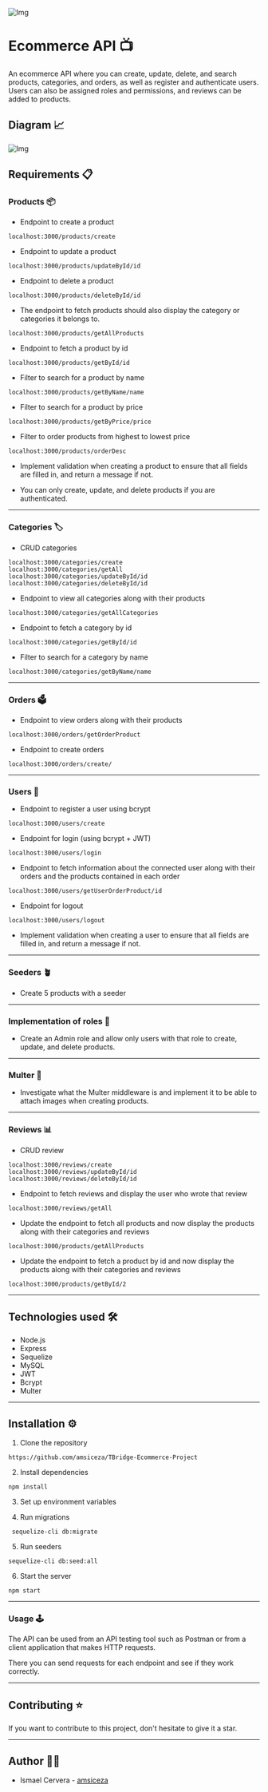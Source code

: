 ![Img](./img/ecommerce.jpg)
# Ecommerce API 📺
An ecommerce API where you can create, update, delete, and search products, categories, and orders, as well as register and authenticate users. Users can also be assigned roles and permissions, and reviews can be added to products.

## Diagram 📈
![Img](./img/diagram.jpg)

## Requirements 📋
### Products 📦
* Endpoint to create a product
```
localhost:3000/products/create
```
* Endpoint to update a product
```
localhost:3000/products/updateById/id
```
* Endpoint to delete a product
```
localhost:3000/products/deleteById/id
```
* The endpoint to fetch products should also display the category or categories it belongs to.
```
localhost:3000/products/getAllProducts
```

* Endpoint to fetch a product by id
```
localhost:3000/products/getById/id
```
* Filter to search for a product by name
```
localhost:3000/products/getByName/name
```
* Filter to search for a product by price
```
localhost:3000/products/getByPrice/price
```
* Filter to order products from highest to lowest price
```
localhost:3000/products/orderDesc
```

* Implement validation when creating a product to ensure that all fields are filled in, and return a message if not.

* You can only create, update, and delete products if you are authenticated.

---

### Categories 🏷
* CRUD categories
```
localhost:3000/categories/create
localhost:3000/categories/getAll
localhost:3000/categories/updateById/id
localhost:3000/categories/deleteById/id
```
* Endpoint to view all categories along with their products
```
localhost:3000/categories/getAllCategories
```
* Endpoint to fetch a category by id
```
localhost:3000/categories/getById/id
```
* Filter to search for a category by name
```
localhost:3000/categories/getByName/name
```

---

### Orders 🗳
* Endpoint to view orders along with their products
```
localhost:3000/orders/getOrderProduct
```
* Endpoint to create orders
```
localhost:3000/orders/create/
```

---


### Users 👤
* Endpoint to register a user using bcrypt
```
localhost:3000/users/create
```
* Endpoint for login (using bcrypt + JWT)
```
localhost:3000/users/login
```
* Endpoint to fetch information about the connected user along with their orders and the products contained in each order
```
localhost:3000/users/getUserOrderProduct/id
```
* Endpoint for logout
```
localhost:3000/users/logout
```
* Implement validation when creating a user to ensure that all fields are filled in, and return a message if not.

---

### Seeders 🪴
* Create 5 products with a seeder

--- 

### Implementation of roles 👥
* Create an Admin role and allow only users with that role to create, update, and delete products.

---

### Multer 🌅
* Investigate what the Multer middleware is and implement it to be able to attach images when creating products.

---

### Reviews 📊
* CRUD review
```
localhost:3000/reviews/create
localhost:3000/reviews/updateById/id
localhost:3000/reviews/deleteById/id

```

* Endpoint to fetch reviews and display the user who wrote that review
```
localhost:3000/reviews/getAll
```
* Update the endpoint to fetch all products and now display the products along with their categories and reviews
```
localhost:3000/products/getAllProducts
```
* Update the endpoint to fetch a product by id and now display the products along with their categories and reviews
```
localhost:3000/products/getById/2
```

---

## Technologies used 🛠
* Node.js
* Express
* Sequelize
* MySQL
* JWT
* Bcrypt
* Multer

---

## Installation ⚙️
1. Clone the repository
```
https://github.com/amsiceza/TBridge-Ecommerce-Project
```
2. Install dependencies
```
npm install
```
3. Set up environment variables

4. Run migrations
```
 sequelize-cli db:migrate
```
5. Run seeders
```
sequelize-cli db:seed:all
```
6. Start the server
```
npm start
```

---

### Usage 🕹
The API can be used from an API testing tool such as Postman or from a client application that makes HTTP requests.

There you can send requests for each endpoint and see if they work correctly.

---

## Contributing ⭐
If you want to contribute to this project, don't hesitate to give it a star.

---

## Author 🧑‍💻
* Ismael Cervera - [amsiceza](https://github.com/amsiceza)
